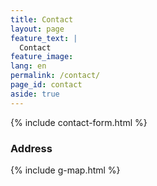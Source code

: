 ```yaml
---
title: Contact
layout: page
feature_text: |
  Contact
feature_image: 
lang: en
permalink: /contact/
page_id: contact
aside: true
---
```


{% include contact-form.html %}

### Address 

{% include g-map.html %}